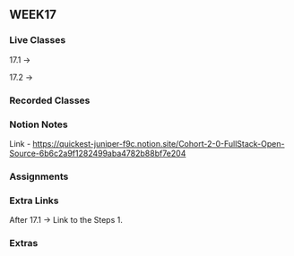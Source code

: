 ## WEEK17

### Live Classes
17.1 -> 

17.2 -> 


### Recorded Classes



### Notion Notes
Link - https://quickest-juniper-f9c.notion.site/Cohort-2-0-FullStack-Open-Source-6b6c2a9f1282499aba4782b88bf7e204


### Assignments



### Extra Links
After 17.1 -> 
Link to the Steps
1. 


### Extras

